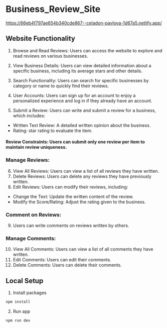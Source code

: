 # Business_Review_Site

https://66eb4f797ae654b340cde867--celadon-pavlova-1d67a5.netlify.app/
 
## Website Functionality

1. Browse and Read Reviews: Users can access the website to explore and read reviews on various businesses.

2. View Business Details: Users can view detailed information about a specific business, including its average stars and other details.

3. Search Functionality: Users can search for specific businesses by category or name to quickly find their reviews.

4. User Accounts: Users can sign up for an account to enjoy a personalized experience and log in if they already have an account.

5. Submit a Review: Users can write and submit a review for a business, which includes:

- Written Text Review: A detailed written opinion about the business.
- Rating: star rating to evaluate the item.

#### Review Constraints: Users can submit only one review per item to maintain review uniqueness.

### Manage Reviews:

6. View All Reviews: Users can view a list of all reviews they have written.
7. Delete Reviews: Users can delete any reviews they have previously written.
8. Edit Reviews: Users can modify their reviews, including:

- Change the Text: Update the written content of the review.
- Modify the Score/Rating: Adjust the rating given to the business.

### Comment on Reviews:

9. Users can write comments on reviews written by others.

### Manage Comments:

10. View All Comments: Users can view a list of all comments they have written.
11. Edit Comments: Users can edit their comments.
12. Delete Comments: Users can delete their comments.

## Local Setup

1. Install packages

```bash
npm install
```

2. Run app

```bash
npm run dev
```
